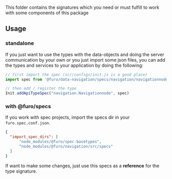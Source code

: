 This folder contains the signatures which you need or must fulfill to work with some components of this package

## Usage


### standalone
If you just want to use the types with the data-objects and doing the server communication by your own or you just import
some json files, you can add the types and services to your application by doing the following:

```javascript
// first import the spec (scr/configs/init.js is a good place)
import spec from '@furo/data-navigation/specs/navigation/navigationnode.type.spec.js'

// then add / register the type
Init.addApiTypeSpec("navigation.Navigationnode", spec)
```


### with @furo/specs
If you work with spec projects, import the specs dir in your  `furo.spec.conf.json`. 
```json
{
  "import_spec_dirs": [
      "node_modules/@furo/spec-basetypes", 
      "node_modules/@furo/navigation/src/specs"
  ]
}
```

If want to make some changes, just use this specs as a **reference** for the type signature.

